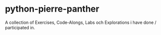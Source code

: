 # python-pierre-panther

A collection of Exercises, Code-Alongs, Labs och Explorations i have done / participated in.